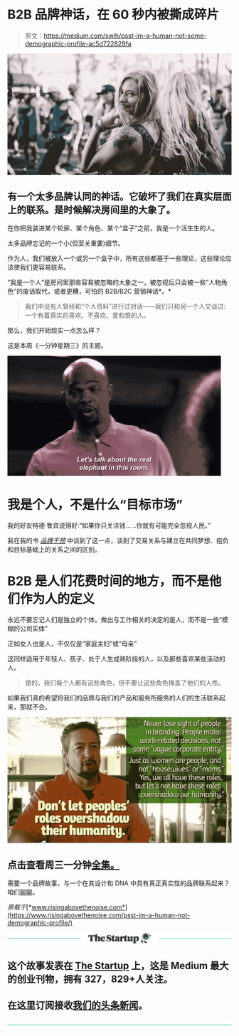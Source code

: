 # B2B 品牌神话，在 60 秒内被撕成碎片

> 原文：<https://medium.com/swlh/psst-im-a-human-not-some-demographic-profile-ac5d722829fa>

![](img/318d010a84fa4ef2d447a615c00150f6.png)

## 有一个太多品牌认同的神话。它破坏了我们在真实层面上的联系。是时候解决房间里的大象了。

在你把我装进某个轮廓、某个角色、某个“盒子”之前，我是一个活生生的人。

太多品牌忘记的一个小(但至关重要)细节。

作为人，我们被放入一个或另一个盒子中，所有这些都基于一些理论，这些理论应该使我们更容易联系。

“我是一个人”是房间里那些容易被忽略的大象之一，被忽视后只会被一些“人物角色”的废话取代，或者更糟，可怕的 B2B/B2C 营销神话*。*

> 我们中没有人曾经和“个人资料”进行过对话——我们只和另一个人交谈过:一个有着真实的喜欢、不喜欢、爱和恨的人。

那么，我们开始现实一点怎么样？

这是本周《一分钟星期三》的主题。

![](img/61693a923ecdaf7836388f4a85cbe172.png)

# 我是个人，不是什么“目标市场”

我的好友特德·鲁宾说得好:“如果你只关注钱……你就有可能完全忽视人民。”

我在我的书 [*品牌干预*](https://www.brandinterventionbook.com/buy-brand-intervention) 中谈到了这一点，谈到了交易关系与建立在共同梦想、抱负和目标基础上的关系之间的区别。

# B2B 是人们花费时间的地方，而不是他们作为人的定义

永远不要忘记人们是独立的个体。做出与工作相关的决定的是人，而不是一些“模糊的公司实体”

正如女人也是人，不仅仅是“家庭主妇”或“母亲”

这同样适用于年轻人、孩子、处于人生成熟阶段的人，以及那些喜欢某些活动的人。

> 是的，我们每个人都有这些角色，但不要让这些角色掩盖了他们的人性。

如果我们真的希望将我们的品牌与我们的产品和服务所服务的人们的生活联系起来，那就不会。

![](img/f4ec0e0f58e7f6e9cb3d81ff9e06f7fe.png)

## 点击查看周三一分钟[全集。](https://www.youtube.com/playlist?list=PLpkEFqzZFOZ_aeEt44vIDEGWCO4mUW9Tp)

需要一个品牌故事，与一个在其设计和 DNA 中具有真正真实性的品牌联系起来？咱们[聊聊](http://david@risingabovethenoise.com)。

*原载于*[*www.risingabovethenoise.com*](https://www.risingabovethenoise.com/psst-im-a-human-not-demographic-profile/)

[![](img/308a8d84fb9b2fab43d66c117fcc4bb4.png)](https://medium.com/swlh)

## 这个故事发表在 [The Startup](https://medium.com/swlh) 上，这是 Medium 最大的创业刊物，拥有 327，829+人关注。

## 在这里订阅接收[我们的头条新闻](http://growthsupply.com/the-startup-newsletter/)。

[![](img/b0164736ea17a63403e660de5dedf91a.png)](https://medium.com/swlh)